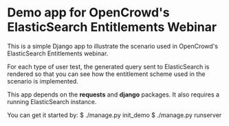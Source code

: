 Demo app for OpenCrowd's ElasticSearch Entitlements Webinar
===========================================================

This is a simple Django app to illustrate the scenario used in
OpenCrowd's ElasticSearch Entitlements webinar.

For each type of user test, the generated query sent to
ElasticSearch is rendered so that you can see how the entitlement
scheme used in the scenario is implemented.

This app depends on the __requests__ and __django__ packages.  It
also requires a running ElasticSearch instance.

You can get it started by:
    $ ./manage.py init_demo
    $ ./manage.py runserver


